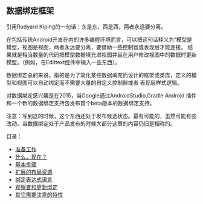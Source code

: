## 数据绑定框架

引用Rudyard Kiping的一句话：东是东，西是西，两者永远要分离。

在包括传统Android开发在内的许多编程环境而言，可以把这句话释义为“模型是模型，视图是视图，两者永远要分离，要借助一些控制器或表现层才能连接。
结果就是相当数量的代码把模型数据填充进视图并且在用户修改视图中的数据时更新模型。（例如，在Edittext控件中输入一些东西）。

数据绑定总的来说，指的是为了简化某些数据填充而设计的框架或类库，定义的模型和视图可以自动绑定而不需要大量的自定义控制器或者
表现层样式逻辑。

对数据绑定感兴趣是在2015，当Google通过AndroidStudio,Gradle Android 插件和一个新的数据绑定支持包发布首个beta版本的数据绑定支持。

注意：写到这的时候，这个东西还处于发布候选状态。最有可能的，虽然可能有些改动，当数据绑定处于产品发布的时候大部分这章的内容仍旧是相称的。

目录：
* [准备工作](https://github.com/jinyulei0710/The-Busy-Coder-s-Guide-to-Android-Development/blob/master/TheDataBindingFramework/Prerequisites.md)
* [什么，现在？](https://github.com/jinyulei0710/The-Busy-Coder-s-Guide-to-Android-Development/blob/master/TheDataBindingFramework/TheWhatNow.md)
* [基本步骤](https://github.com/jinyulei0710/The-Busy-Coder-s-Guide-to-Android-Development/blob/master/TheDataBindingFramework/TheBasicSteps.md)
* [扩展的布局资源](https://github.com/jinyulei0710/The-Busy-Coder-s-Guide-to-Android-Development/blob/master/TheDataBindingFramework/TheExtendedLayoutResource.md)
* [绑定表达式语言](https://github.com/jinyulei0710/The-Busy-Coder-s-Guide-to-Android-Development/blob/master/TheDataBindingFramework/TheBindingExpressionLanguage.md)
* [观察者和更新绑定]()
* [其它需要注意的特性]()
